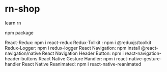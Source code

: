 # rn-shop

learn rn

npm package

React-Redux: npm i react-redux
Redux-Tollkit : npm i @reduxjs/toolkit
Redux-Logger: npm i redux-logger
React Navigation: npm install @react-navigation/native
React Navigation Header Button: npm i react-navigation-header-buttons
React Native Gesture Handler: npm i react-native-gesture-handler
React Native Reanimated: npm i react-native-reanimated
